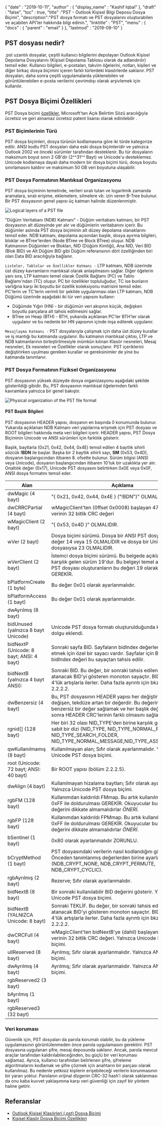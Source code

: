 {
  "date" : "2019-10-11",
  "author" : {
    "display_name" : "Kashif Iqbal"
},
  "draft" : "false",
  "toc" : true,
  "title" :"PST - Outlook Kişisel Bilgi Deposu Dosya Biçimi",
  "description":"PST dosya formatı ve PST dosyalarını oluşturabilen ve açabilen API'ler hakkında bilgi edinin.",
  "linktitle" : "PST",
  "menu" : {
    "docs" : {
      "parent" : "email"
}
},
  "lastmod" : "2019-09-10"
}

## PST dosyası nedir?

.pst uzantılı dosyalar, çeşitli kullanıcı bilgilerini depolayan Outlook Kişisel Depolama Dosyalarını (Kişisel Depolama Tablosu olarak da adlandırılır) temsil eder. Kullanıcı bilgileri, e-postaları, takvim öğelerini, notları, kişileri ve diğer birkaç dosya biçimini içeren farklı türlerdeki klasörlerde saklanır. PST dosyaları, daha sonra çeşitli uygulamalarda yüklenebilen ve görüntülenebilen e-posta verilerini çevrimdışı olarak arşivlemek için kullanılır.

## PST Dosya Biçimi Özellikleri

PST Dosya biçimi [özellikler](https://learn.microsoft.com/en-us/openspecs/office_file_formats/ms-pst/141923d5-15ab-4ef1-a524-6dce75aae546), Microsoft'tan Açık Belirtim Sözü aracılığıyla ücretsiz ve geri alınamaz ücretsiz patent lisansı olarak edinilebilir .

### PST Biçimlerinin Türü

PST dosya biçimleri, dosya türünün kodlamasına göre iki türde kategorize edilir. ANSI kodlu PST dosyaları daha eski dosya biçimleridir ve yalnızca Outlook 2002 ve önceki sürümler tarafından desteklenir. Bu tür dosyaların maksimum boyut sınırı 2 GB'dir (2^^31^^ Bayt) ve Unicode'u desteklemez. Unicode kodlamaya dayalı daha modern bir dosya biçimi türü, dosya boyutu sınırlamasını kaldırır ve maksimum 50 GB veri boyutuna ulaşabilir.

### PST Dosya Formatının Mantıksal Organizasyonu

PST dosya biçiminin temelinde, verileri sıralı tutan ve logaritmik zamanda aramalara, sıralı erişime, eklemelere, silmelere vb. izin veren B-Tree bulunur. Bir PST dosyasının genel yapısı üç katman halinde düzenlenmiştir.

![Logical layers of a PST file](/tr/email/PST-1.png "Logical layers of a PST file")

"Düğüm Veritabanı (NDB) Katmanı" - Düğüm veritabanı katmanı, bir PST dosyasının alt düzeyinde yer alır ve düğümlerin veritabanını içerir. Bu düğümler aslında PST dosya biçiminin alt düzey depolama olanaklarını temsil eder. NDB katmanı, depolama açısından başlık, dosya ayırma bilgileri, bloklar ve BTree'lerden (Node BTree ve Block BTree) oluşur. NDB Katmanının Düğümleri ve Blokları, NID (Düğüm Kimliği), Ana NID, Veri BID (Blok BID) ve Alt Düğüm BID gibi Düğüm referansının dört özelliğinden biri olan Data BID aracılığıyla bağlanır.

`Listeler, Tablolar ve Özellikler Katmanı -` LTP katmanı, NDB üzerinde üst düzey kavramların mantıksal olarak anlaşılmasını sağlar. Diğer öğelerin yanı sıra, LTP katmanı temel olarak Özellik Bağlamı (PC) ve Tablo Bağlamı'ndan (TC) oluşur. PC bir özellikler topluluğudur, TC ise bunların varlığına karşı iki boyutlu bir özellik koleksiyonu matrisini temsil eder. PC'lerin ve TC'lerin verimli bir şekilde uygulanması olan LTP katmanı, NDB Düğümü üzerinde aşağıdaki iki tür veri yapısını kullanır:

* Düğümde Yığın (HN) - bir düğümün veri akışının küçük, değişken boyutlu parçalara alt tahsis edilmesini sağlar.
* BTree on Heap (BTH) - BTH, yukarıda açıklanan PC'ler BTH'ler olarak uygulanır ve bu nedenle bir HN yapısının içinde inşa edilerek uygulanır.

`Mesajlaşma Katmanı -` PST dosyalarıyla çalışmak için daha üst düzey kurallar ve iş mantığı bu katmanda uygulanır. Bu katmanın mantıksal çıktısı, LTP ve NDB katmanlarının birleştirilmesiyle mümkün kılınan Klasör nesneleri, Mesaj nesneleri, Ek nesneleri ve Özellikler olarak sonuçlanır. PST içeriklerini değiştirirken uyulması gereken kurallar ve gereksinimler de yine bu katmanda tanımlanır.

### PST Dosya Formatının Fiziksel Organizasyonu

PST dosyasının yüksek düzeyde dosya organizasyonu aşağıdaki şekilde gösterildiği gibidir. Bu, PST dosyasının mantıksal öğelerinden farklı kavramlara yalnızca bir genel bakıştır.

![Physical organization of the PST file format](/tr/email/PST-2.png "Physical organization of the PST file format")


#### PST Başlık Bilgileri

PST dosyasının HEADER yapısı, dosyanın en başında 0 konumunda bulunur. Yukarıda açıklanan NDB Katmanı veri yapılarına erişmek için PST dosyası ve ROOT bilgileri hakkında meta veri bilgileri içerir. HEADER yapısı, PST Dosya Biçiminin Unicode ve ANSI sürümleri için farklılık gösterir.

Başlık, baytlarla (0x21, 0x42, 0x44, 0x4E) temsil edilen 4 baytlık sihirli sözcük **!BDN** ile başlar. Başka bir 2 baytlık sihirli sayı, **SM** (0x53, 0x4D), dosyanın başlangıcından itibaren 8. ofsette bulunur. Sürüm bilgisi (ANSI veya Unicode), dosyanın başlangıcından itibaren 10'luk bir uzaklıkta yer alır. Onaltılık değer (0x17), Unicode PST dosyasını belirtirken 0x0E veya 0x0F, ANSI dosya formatını temsil eder.

|Alan|Açıklama
---|---|
|dwMagic (4 bayt)|"{ 0x21, 0x42, 0x44, 0x4E } ("!BDN")" OLMALIDIR
|dwCRRCPartial (4 bayt)|wMagicClient'ten (0ffset 0x0008) başlayan 471 baytlık verinin 32 bitlik CRC değeri
|wMagicClient (2 bayt)|"{ 0x53, 0x4D }" OLMALIDIR.
|wVer (2 bayt)|Dosya biçimi sürümü. Dosya bir ANSI PST dosyasıysa bu değer 14 veya 15 OLMALIDIR ve dosya bir Unicode PST dosyasıysa 23 OLMALIDIR.
|wVerClient (2 bayt)|İstemci dosya biçimi sürümü. Bu belgede açıklanan biçime karşılık gelen sürüm 19'dur. Bu belgeyi temel alan yeni bir PST dosyası oluşturanların bu değeri 19 olarak başlatması GEREKİR.
|bPlatformCreate (1 byte)|Bu değer 0x01 olarak ayarlanmalıdır.
|bPlatformAccess (1 bayt)|Bu değer 0x01 olarak ayarlanmalıdır.
|dwAyrılmış (8 bayt)|
|bidUnused (yalnızca 8 bayt Unicode)|Unicode PST dosya formatı oluşturulduğunda kullanılmayan dolgu eklendi.
|bidNextP (Unicode: 8 bayt; ANSI: 4 bayt)|Sonraki sayfa BID. Sayfaların bidIndex değerlerini tahsis etmek için özel bir sayacı vardır. Sayfalar için BID'ler için bidIndex değeri bu sayaçtan tahsis edilir.
|bidNextB (yalnızca 4 bayt ANSI): |Sonraki BID. Bu değer, bir sonraki tahsis edilen bloğa atanacak BID'yi gösteren monoton sayaçtır. BID değerleri 4'lük artışlarla ilerler. Daha fazla ayrıntı için bkz. bölüm 2.2.2.2.
|dwBenzersiz (4 bayt)|Bu, PST dosyasının HEADER yapısı her değiştirildiğinde değişen, tekdüze artan bir değerdir. Bu değerin işlevi, benzersiz bir değer sağlamak ve her başlık değişikliğinden sonra HEADER CRC'lerinin farklı olmasını sağlamaktır.
|rgnid[]   (128 bayt)|Her biri 32 olası NID_TYPE'den birine karşılık gelen 32 NID'lik sabit bir dizi (NID_TYPE, NID_TYPE_NORMAL_FOLDER, NID_TYPE_SEARCH_FOLDER, NID_TYPE_NORMAL_MESSAGE,NID_TYPE_ASSOC_MESSAGE)
|qwKullanılmamış (8 bayt)|Kullanılmayan alan; Sıfır olarak ayarlanmalıdır. Yalnızca Unicode PST dosya biçimi.
|root (Unicode: 72 bayt; ANSI: 40 bayt)|Bir ROOT yapısı (bölüm 2.2.2.5).
|dwAlign (4 bayt)|Kullanılmayan hizalama baytları; Sıfır olarak ayarlanmalıdır. Yalnızca Unicode PST dosya biçimi.
|rgbFM (128 bayt)|Kullanımdan kaldırıldı FMmap. Bu artık kullanılmamaktadır ve 0xFF ile doldurulması GEREKİR. Okuyucular bu baytların değerini dikkate almamalıdırlar *ÖNERİ*.
|rgbFP (128 bayt)|Kullanımdan kaldırıldı FPMmap. Bu artık kullanılmamaktadır ve 0xFF ile doldurulması GEREKİR. Okuyucular bu baytların değerini dikkate almamalıdırlar *ÖNERİ*.
|bSentinel (1 bayt)|0x80 olarak ayarlanmalıdır ZORUNLU.
|bCryptMethod (1 bayt)|PST dosyasındaki verilerin nasıl kodlandığını gösterir. Önceden tanımlanmış değerlerden birine ayarlanmalıdır (NDB_CRYPT_NONE, NDB_CRYPT_PERMUTE, NDB_CRYPT_CYCLIC).
|rgbAyrılmış (2 bayt)| Rezerve; Sıfır olarak ayarlanmalıdır.
|bidNextB (8 bayt)|Bir sonraki kullanılabilir BID değerini gösterir. Yalnızca Unicode PST dosya biçimi.
|bidNextB (YALNIZCA Unicode: 8 bayt)|Sonraki TEKLİF. Bu değer, bir sonraki tahsis edilen bloğa atanacak BID'yi gösteren monoton sayaçtır. BID değerleri 4'lük artışlarla ilerler. Daha fazla ayrıntı için bkz. bölüm 2.2.2.2.
|dwCRCFull (4 bayt)|wMagicClient'ten bidNextB'ye (dahil) başlayan 516 baytlık verinin 32 bitlik CRC değeri. Yalnızca Unicode PST dosya biçimi.
|ullReserved (8 bayt)|Ayrılmış; Sıfır olarak ayarlanmalıdır. Yalnızca ANSI PST dosya biçimi.
|dwAyrılmış (4 bayt)|Ayrılmış; Sıfır olarak ayarlanmalıdır. Yalnızca ANSI PST dosya biçimi.
|rgbReserved2 (3 bayt)|
|bAyrılmış (1 bayt) |
|rgbReserved3 (32 bayt) |

### Veri koruması ###

Güvenlik için, PST dosyaları da parola korumalı olabilir, bu da yükleme uygulamasının görüntülenmeden önce parola uygulamasını gerektirir. PST dosyasına uygulanan şifre, mesaj deposunda saklanır. Ancak, parola mevcut araçlar tarafından kaldırılabileceğinden, bu güçlü bir veri koruması sağlamaz. Ayrıca, kullanıcı tarafından belirlenen şifre, şifreleme algoritmalarını kodlamak ve şifre çözmek için anahtarın bir parçası olarak kullanılmaz. Bu nedenle yetkisiz kişilerin erişebileceği verilerin korunmasının bir yararı yoktur. Parolanın orijinal dizgenin CRC-32 hash'i olarak saklanması da onu kaba kuvvet yaklaşımına karşı veri güvenliği için zayıf bir yöntem haline getirir.

## Referanslar ##

* [Outlook Kişisel Klasörleri (.pst) Dosya Biçimi](https://learn.microsoft.com/en-us/openspecs/office_file_formats/ms-pst/141923d5-15ab-4ef1-a524-6dce75aae546)
* [Kişisel Klasör Dosya Biçimi Özellikleri](https://github.com/libyal/libpff/blob/main/documentation/Personal%20Folder%20File%20(PFF)%20format.asciidoc)


